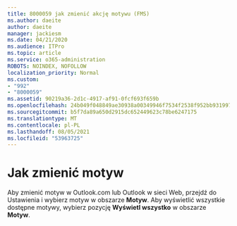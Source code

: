 ```yaml
---
title: 8000059 jak zmienić akcję motywu (FMS)
ms.author: daeite
author: daeite
manager: jackiesm
ms.date: 04/21/2020
ms.audience: ITPro
ms.topic: article
ms.service: o365-administration
ROBOTS: NOINDEX, NOFOLLOW
localization_priority: Normal
ms.custom:
- "992"
- "8000059"
ms.assetid: 90219a36-2d1c-4917-af91-0fcf693f659b
ms.openlocfilehash: 24b049f048849ae30938a00349946f7534f2538f952bb931997af53472ee3729
ms.sourcegitcommit: b5f7da89a650d2915dc652449623c78be6247175
ms.translationtype: MT
ms.contentlocale: pl-PL
ms.lasthandoff: 08/05/2021
ms.locfileid: "53963725"
---
```

# <a name="how-to-change-your-theme"></a>Jak zmienić motyw

Aby zmienić motyw w Outlook.com lub Outlook w sieci Web, przejdź  do Ustawienia i wybierz motyw w obszarze **Motyw**. Aby wyświetlić wszystkie dostępne motywy, wybierz pozycję **Wyświetl wszystko** w obszarze **Motyw**.
  